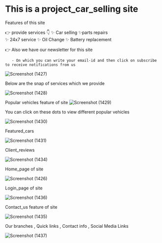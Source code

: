 # This is a project_car_selling site 

Features of this site 

👉  provide services 👇
✨ Car selling 
✨parts repairs  
✨ 24x7 service 
 ✨ Oil Change 
 ✨ Battery replacement 
         
 👉 Also we have our newsletter for this site 
       
       - On which you can write your email-id and then click on subscribe to receive notifications from us 
        
![Screenshot (1427)](https://user-images.githubusercontent.com/100211110/191235399-cd1d1d5d-18b9-4968-9089-ad08614f19ad.png)

Below are the snap of  services which we provide 

![Screenshot (1428)](https://user-images.githubusercontent.com/100211110/191236230-35340bc3-b9fb-4402-9627-83b253ad9fb8.png)

Popular vehicles feature of site
![Screenshot (1429)](https://user-images.githubusercontent.com/100211110/191236657-690a1111-4c3a-4373-98b3-cdd3f08902c0.png)
  
 You can click on these dots to view different popular vehicles
 
 ![Screenshot (1430)](https://user-images.githubusercontent.com/100211110/191238039-3bb6596d-6679-4b80-b6c3-b7597cad6867.png)
 
 Featured_cars

![Screenshot (1431)](https://user-images.githubusercontent.com/100211110/191248640-32ee2805-96ae-4b19-9015-a0f743295147.png)


Client_reviews

![Screenshot (1434)](https://user-images.githubusercontent.com/100211110/191249113-cfdc834e-3ac3-4805-8585-314b673f627d.png)


Home_page of site 

![Screenshot (1426)](https://user-images.githubusercontent.com/100211110/191249594-4ab9881d-55b2-435a-bf1a-60888251c292.png)

Login_page of site

![Screenshot (1436)](https://user-images.githubusercontent.com/100211110/191249799-f1906312-96b0-4a1a-bfdd-6ba7c3b33547.png)

Contact_us feature of site 

![Screenshot (1435)](https://user-images.githubusercontent.com/100211110/191250057-594e5d93-58a9-450f-a117-9015c9fe4338.png)


Our branches , Quick links , Contact info ,  Social Media Links 

![Screenshot (1437)](https://user-images.githubusercontent.com/100211110/191251987-ad2df5a5-e62f-405d-88ee-3234622db4dd.png)
